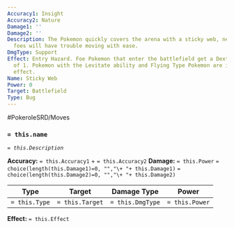 ```yaml
---
Accuracy1: Insight
Accuracy2: Nature
Damage1: ''
Damage2: ''
Description: The Pokemon quickly covers the arena with a sticky web, newly arrived
  foes will have trouble moving with ease.
DmgType: Support
Effect: Entry Hazard. Foe Pokemon that enter the battlefield get a Dexterity Reduction
  of 1. Pokemon with the Levitate ability and Flying Type Pokemon are immune to this
  effect.
Name: Sticky Web
Power: 0
Target: Battlefield
Type: Bug
---
```


#PokeroleSRD/Moves

### `= this.name` 
*`= this.Description`*

**Accuracy:** `= this.Accuracy1` + `= this.Accuracy2`
**Damage:** `= this.Power` `= choice(length(this.Damage1)=0, "","\+ "+ this.Damage1)` `= choice(length(this.Damage2)=0, "","\+ "+ this.Damage2)`

| Type          | Target          | Damage Type          | Power          |
| ------------- | --------------- | ---------------- | -------------- |
| `= this.Type` | `= this.Target` | `= this.DmgType` | `= this.Power` | 

**Effect:** `= this.Effect`